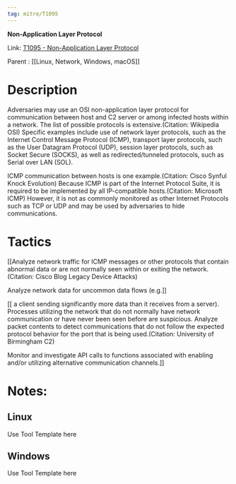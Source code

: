 ```yaml
---
tag: mitre/T1095
---
```


**Non-Application Layer Protocol**

Link: [T1095 - Non-Application Layer Protocol](https://attack.mitre.org/techniques/T1095)

Parent : [[Linux, Network, Windows, macOS]]


# Description

Adversaries may use an OSI non-application layer protocol for communication between host and C2 server or among infected hosts within a network. The list of possible protocols is extensive.(Citation: Wikipedia OSI) Specific examples include use of network layer protocols, such as the Internet Control Message Protocol (ICMP), transport layer protocols, such as the User Datagram Protocol (UDP), session layer protocols, such as Socket Secure (SOCKS), as well as redirected/tunneled protocols, such as Serial over LAN (SOL).

ICMP communication between hosts is one example.(Citation: Cisco Synful Knock Evolution) Because ICMP is part of the Internet Protocol Suite, it is required to be implemented by all IP-compatible hosts.(Citation: Microsoft ICMP) However, it is not as commonly monitored as other Internet Protocols such as TCP or UDP and may be used by adversaries to hide communications.

# Tactics


[[Analyze network traffic for ICMP messages or other protocols that contain abnormal data or are not normally seen within or exiting the network.(Citation: Cisco Blog Legacy Device Attacks)

Analyze network data for uncommon data flows (e.g.]]

[[ a client sending significantly more data than it receives from a server). Processes utilizing the network that do not normally have network communication or have never been seen before are suspicious. Analyze packet contents to detect communications that do not follow the expected protocol behavior for the port that is being used.(Citation: University of Birmingham C2) 

Monitor and investigate API calls to functions associated with enabling and/or utilizing alternative communication channels.]]


# Notes:

## Linux

Use Tool Template here

## Windows

Use Tool Template here